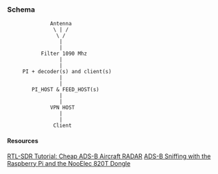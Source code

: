 ### Schema

                  Antenna 
                   \ | /
                    \ /
                     |
                     |
               Filter 1090 Mhz
                     |
                     |
         PI + decoder(s) and client(s)
                     |
                     |
            PI_HOST & FEED_HOST(s)
                     |
                     |
                  VPN HOST
                     |
                     |
                   Client


#### Resources
[RTL-SDR Tutorial: Cheap ADS-B Aircraft RADAR](https://www.rtl-sdr.com/adsb-aircraft-radar-with-rtl-sdr/)
[ADS-B Sniffing with the Raspberry Pi and the NooElec 820T Dongle](https://corq.co/?p=1865)
